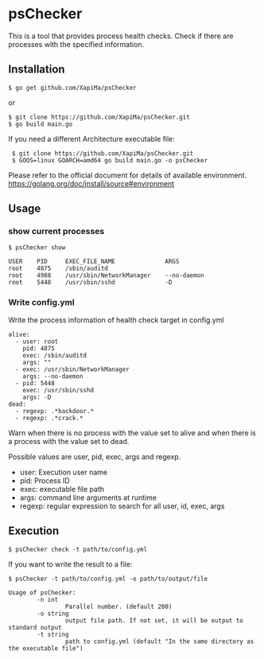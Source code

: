 # psChecker
This is a tool that provides process health checks.
Check if there are processes with the specified information.

## Installation
```
$ go get github.com/XapiMa/psChecker
```

or

```
$ git clone https://github.com/XapiMa/psChecker.git
$ go build main.go
```

If you need a different Architecture executable file:

```
 $ git clone https://github.com/XapiMa/psChecker.git
 $ GOOS=linux GOARCH=amd64 go build main.go -o psChecker
```
Please refer to the official document for details of available environment.
https://golang.org/doc/install/source#environment


## Usage
### show current processes
```
$ psChecker show

USER    PID     EXEC_FILE_NAME              ARGS 
root    4875    /sbin/auditd    
root    4988    /usr/sbin/NetworkManager    --no-daemon
root    5448    /usr/sbin/sshd              -D
```


### Write config.yml
Write the process information of health check target in config.yml

```
alive:
  - user: root
    pid: 4875
    exec: /sbin/auditd
    args: ""
  - exec: /usr/sbin/NetworkManager
    args: --no-daemon
  - pid: 5448
    exec: /usr/sbin/sshd
    args: -D
dead:
  - regexp: .*backdoor.*
  - regexp: .*crack.*
```

Warn when there is no process with the value set to alive and when there is a process with the value set to dead.

Possible values are user, pid, exec, args and regexp.
- user: Execution user name
- pid: Process ID
- exec: executable file path
- args: command line arguments at runtime
- regexp: regular expression to search for all user, id, exec, args


## Execution

```
$ psChecker check -t path/to/config.yml
```

If you want to write the result to a file:
```
$ psChecker -t path/to/config.yml -o path/to/output/file
```

```
Usage of psChecker:
        -n int
                Parallel number. (default 200)
        -o string
                output file path. If not set, it will be output to standard output
        -t string
                path to config.yml (default "In the same directory as the executable file")
```

